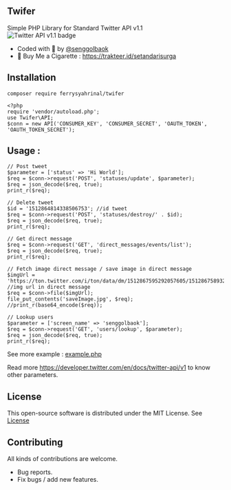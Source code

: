 ## Twifer
Simple PHP Library for Standard Twitter API v1.1<br>
<img src="https://img.shields.io/endpoint?url=https%3A%2F%2Ftwbadges.glitch.me%2Fbadges%2Fstandard" alt="Twitter API v1.1 badge" crossorigin="anonymous">
- Coded with :smoking: by [@senggolbaok](https://twitter.com/senggolbaok)
- :smoking: Buy Me a Cigarette : https://trakteer.id/setandarisurga

## Installation
```
composer require ferrysyahrinal/twifer
```

```
<?php
require 'vendor/autoload.php';
use Twifer\API;
$conn = new API('CONSUMER_KEY', 'CONSUMER_SECRET', 'OAUTH_TOKEN', 'OAUTH_TOKEN_SECRET');
```


## Usage :
```
// Post tweet
$parameter = ['status' => 'Hi World'];
$req = $conn->request('POST', 'statuses/update', $parameter);
$req = json_decode($req, true);
print_r($req);
```

```
// Delete tweet
$id = '1512864814338506753'; //id tweet
$req = $conn->request('POST', 'statuses/destroy/' . $id);
$req = json_decode($req, true);
print_r($req);
```

```
// Get direct message
$req = $conn->request('GET', 'direct_messages/events/list');
$req = json_decode($req, true);
print_r($req);
```

```
// Fetch image direct message / save image in direct message
$imgUrl = 'https://ton.twitter.com/i/ton/data/dm/1512867595292057605/1512867589323882496/_6uELIwA.png'; //img url in direct message
$req = $conn->file($imgUrl);
file_put_contents('saveImage.jpg', $req);
//print_r(base64_encode($req));
```

```
// Lookup users
$parameter = ['screen_name' => 'senggolbaok'];
$req = $conn->request('GET', 'users/lookup', $parameter);
$req = json_decode($req, true);
print_r($req);
```

See more example : [example.php](example.php)

Read more https://developer.twitter.com/en/docs/twitter-api/v1 to know other parameters.

## License
This open-source software is distributed under the MIT License. See [License](LICENSE)

## Contributing
All kinds of contributions are welcome.
- Bug reports.
- Fix bugs / add new features.
